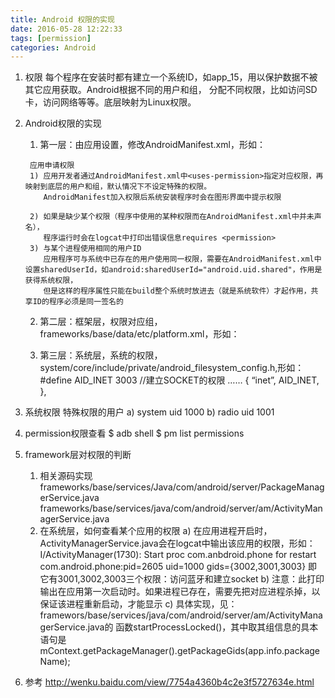 ```yaml
---
title: Android 权限的实现
date: 2016-05-28 12:22:33
tags: [permission]
categories: Android
---
```



1. 权限
每个程序在安装时都有建立一个系统ID，如app_15，用以保护数据不被其它应用获取。Android根据不同的用户和组，
分配不同权限，比如访问SD卡，访问网络等等。底层映射为Linux权限。


2. Android权限的实现
    1) 第一层：由应用设置，修改AndroidManifest.xml，形如：
    <uses-permission android:name=”android.permission.INTERNET”/>

        应用申请权限
        1) 应用开发者通过AndroidManifest.xml中<uses-permission>指定对应权限，再映射到底层的用户和组，默认情况下不设定特殊的权限。  
           AndroidManifest加入权限后系统安装程序时会在图形界面中提示权限

        2) 如果是缺少某个权限（程序中使用的某种权限而在AndroidManifest.xml中并未声名），
           程序运行时会在logcat中打印出错误信息requires <permission>
        3) 与某个进程使用相同的用户ID
           应用程序可与系统中已存在的用户使用同一权限，需要在AndroidManifest.xml中设置sharedUserId，如android:sharedUserId="android.uid.shared"，作用是获得系统权限，
           但是这样的程序属性只能在build整个系统时放进去（就是系统软件）才起作用，共享ID的程序必须是同一签名的

    2) 第二层：框架层，权限对应组，frameworks/base/data/etc/platform.xml，形如：
    <permission name=”android.permission.INTERNET”>
        <group gid=inet” />
    </permission>

    3) 第三层：系统层，系统的权限，system/core/include/private/android_filesystem_config.h,形如：
    #define AID_INET 3003      //建立SOCKET的权限
    ……
    { “inet”, AID_INET, },


3. 系统权限
    特殊权限的用户
        a)  system     uid 1000
        b)  radio      uid 1001

4. permission权限查看
        $ adb shell
        $ pm list permissions


5. framework层对权限的判断
    1) 相关源码实现
        frameworks/base/services/Java/com/android/server/PackageManagerService.java
        frameworks/base/services/java/com/android/server/am/ActivityManagerService.java
    2) 在系统层，如何查看某个应用的权限
        a) 在应用进程开启时，ActivityManagerService.java会在logcat中输出该应用的权限，形如：
            I/ActivityManager(1730): Start proc com.anbdroid.phone for restart com.android.phone:pid=2605 uid=1000 gids={3002,3001,3003}
           即它有3001,3002,3003三个权限：访问蓝牙和建立socket
        b) 注意：此打印输出在应用第一次启动时。如果进程已存在，需要先把对应进程杀掉，以保证该进程重新启动，才能显示
        c) 具体实现，见： framewors/base/services/java/com/android/server/am/ActivityManagerService.java的
           函数startProcessLocked()，其中取其组信息的具本语句是mContext.getPackageManager().getPackageGids(app.info.packageName);


6. 参考
http://wenku.baidu.com/view/7754a4360b4c2e3f5727634e.html


